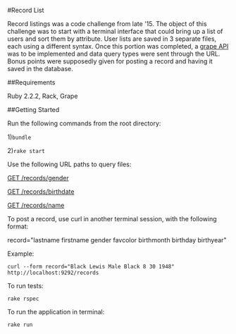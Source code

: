 #Record List

Record listings was a code challenge from late '15. The object of this challenge was to start with a terminal interface that could bring up a list of users and sort them by attribute. User lists are saved in 3 separate files, each using a different syntax. Once this portion was completed, a [grape API](https://github.com/ruby-grape/grape) was to be implemented and data query types were sent through the URL. Bonus points were supposedly given for posting a record and having it saved in the database.

##Requirements

Ruby 2.2.2, Rack, Grape

##Getting Started

Run the following commands from the root directory:

1)`bundle`

2)`rake start`

Use the following URL paths to query files:

[GET /records/gender](http://localhost:9292/records/gender)

[GET /records/birthdate](http://localhost:9292/records/birthdate)

[GET /records/name](http://localhost:9292/records/lastname)

To post a record, use curl in another terminal session, with the following format:

record="lastname firstname gender favcolor birthmonth birthday birthyear"

Example:

`curl --form record="Black Lewis Male Black 8 30 1948" http://localhost:9292/records`

To run tests:

`rake rspec`

To run the application in terminal:

`rake run`
